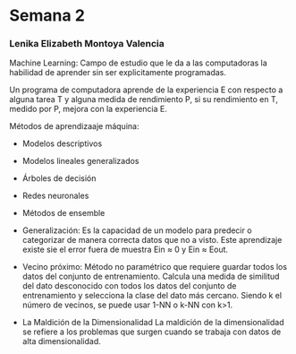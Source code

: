 # Semana 2
### Lenika Elizabeth Montoya Valencia

Machine Learning:
Campo de estudio que le da a las computadoras la habilidad de aprender sin ser explicitamente programadas.

Un programa de computadora aprende de la experiencia E con respecto a alguna tarea T y alguna medida de rendimiento P, si su rendimiento en T, medido por P, mejora con la experiencia E.

Métodos de aprendizaaje máquina:
* Modelos descriptivos
* Modelos lineales generalizados
* Árboles de decisión
* Redes neuronales
* Métodos de ensemble

* Generalización:
Es la capacidad de un modelo para predecir o categorizar de manera correcta datos que no a visto. Este aprendizaje existe sie el error fuera de muestra Ein ≈ 0  y Ein ≈ Eout.

* Vecino próximo:
Método no paramétrico que requiere guardar todos los datos del conjunto de entrenamiento. Calcula una medida de similitud del dato desconocido con todos los datos del conjunto de entrenamiento y selecciona la clase del dato más cercano. Siendo k el número de vecinos, se puede usar 1-NN o k-NN con k>1.
* La Maldición de la Dimensionalidad
La maldición de la dimensionalidad se refiere a los problemas que surgen cuando se trabaja con datos de alta dimensionalidad.